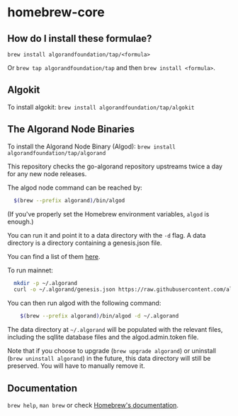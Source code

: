 # homebrew-core

## How do I install these formulae?

`brew install algorandfoundation/tap/<formula>`

Or `brew tap algorandfoundation/tap` and then `brew install <formula>`.

## Algokit

To install algokit: `brew install algorandfoundation/tap/algokit`

## The Algorand Node Binaries

To install the Algorand Node Binary (Algod): `brew install algorandfoundation/tap/algorand`

This repository checks the go-algorand repository upstreams twice a day for any new node releases.

The algod node command can be reached by:

```bash
  $(brew --prefix algorand)/bin/algod
```

(If you've properly set the Homebrew environment variables, `algod` is enough.)

You can run it and point it to a data directory with the `-d` flag. A data directory is a directory containing a genesis.json file.

You can find a list of them [here](https://github.com/algorand/go-algorand/tree/db7f1627e4919b05aef5392504e48b93a90a0146/installer/genesis).

To run mainnet:

```bash
  mkdir -p ~/.algorand
  curl -o ~/.algorand/genesis.json https://raw.githubusercontent.com/algorand/go-algorand/ce9b2b0870043ef9d89be9ccf5cda0c42e3af70c/installer/genesis/mainnet/genesis.json
```

You can then run algod with the following command:

```bash
    $(brew --prefix algorand)/bin/algod -d ~/.algorand
```

The data directory at `~/.algorand` will be populated with the relevant files, including the sqllite database files and the algod.admin.token file.

Note that if you choose to upgrade (`brew upgrade algorand`) or uninstall (`brew uninstall algorand`) in the future, this data directory will still be preserved. You will have to manually remove it.

## Documentation

`brew help`, `man brew` or check [Homebrew's documentation](https://docs.brew.sh).
